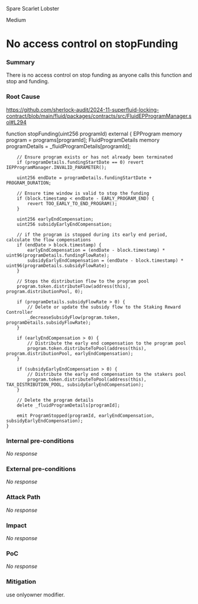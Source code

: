 Spare Scarlet Lobster

Medium

# No access control on stopFunding

### Summary

There is no access control on stop funding as anyone calls this function and stop and funding.

### Root Cause

 https://github.com/sherlock-audit/2024-11-superfluid-locking-contract/blob/main/fluid/packages/contracts/src/FluidEPProgramManager.sol#L294

function stopFunding(uint256 programId) external {
        EPProgram memory program = programs[programId];
        FluidProgramDetails memory programDetails = _fluidProgramDetails[programId];

        // Ensure program exists or has not already been terminated
        if (programDetails.fundingStartDate == 0) revert IEPProgramManager.INVALID_PARAMETER();

        uint256 endDate = programDetails.fundingStartDate + PROGRAM_DURATION;

        // Ensure time window is valid to stop the funding
        if (block.timestamp < endDate - EARLY_PROGRAM_END) {
            revert TOO_EARLY_TO_END_PROGRAM();
        }

        uint256 earlyEndCompensation;
        uint256 subsidyEarlyEndCompensation;

        // if the program is stopped during its early end period, calculate the flow compensations
        if (endDate > block.timestamp) {
            earlyEndCompensation = (endDate - block.timestamp) * uint96(programDetails.fundingFlowRate);
            subsidyEarlyEndCompensation = (endDate - block.timestamp) * uint96(programDetails.subsidyFlowRate);
        }

        // Stops the distribution flow to the program pool
        program.token.distributeFlow(address(this), program.distributionPool, 0);

        if (programDetails.subsidyFlowRate > 0) {
            // Delete or update the subsidy flow to the Staking Reward Controller
            _decreaseSubsidyFlow(program.token, programDetails.subsidyFlowRate);
        }

        if (earlyEndCompensation > 0) {
            // Distribute the early end compensation to the program pool
            program.token.distributeToPool(address(this), program.distributionPool, earlyEndCompensation);
        }

        if (subsidyEarlyEndCompensation > 0) {
            // Distribute the early end compensation to the stakers pool
            program.token.distributeToPool(address(this), TAX_DISTRIBUTION_POOL, subsidyEarlyEndCompensation);
        }

        // Delete the program details
        delete _fluidProgramDetails[programId];

        emit ProgramStopped(programId, earlyEndCompensation, subsidyEarlyEndCompensation);
    }

    

### Internal pre-conditions

_No response_

### External pre-conditions

_No response_

### Attack Path

_No response_

### Impact

_No response_

### PoC

_No response_

### Mitigation

use onlyowner modifier.